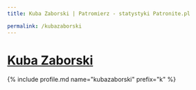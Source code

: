 ```yaml
---
title: Kuba Zaborski | Patromierz - statystyki Patronite.pl

permalink: /kubazaborski
---
```


# [Kuba Zaborski](https://patronite.pl/kubazaborski)

{% include profile.md name="kubazaborski" prefix="k" %}
